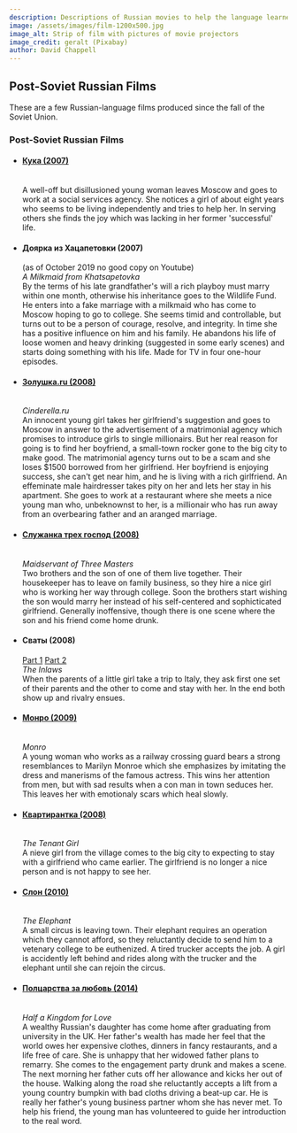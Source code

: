 ```yaml
---
description: Descriptions of Russian movies to help the language learner
image: /assets/images/film-1200x500.jpg
image_alt: Strip of film with pictures of movie projectors
image_credit: geralt (Pixabay)
author: David Chappell
---
```

## Post-Soviet Russian Films

<section>
<p>These are a few Russian-language films produced since the fall
of the Soviet Union.</p>
</section>

<section>
<h3>Post-Soviet Russian Films</h3>
<ul>
<li><a href="https://www.youtube.com/watch?v=bAO0Mo7MSAY">
	<h4>Кука (2007)</h4></a>
	<br>
	A well-off but disillusioned young woman leaves Moscow and goes to work
	at a social services agency. She notices a girl of about eight years who
	seems to be living independently and tries to help her. In serving others
	she finds the joy which was lacking in her former 'successful' life.
	</li>
<li>
	<h4>Доярка из Хацапетовки (2007)</h4> (as of October 2019 no good copy on Youtube)
	<br>
	<i>A Milkmaid from Khatsapetovka</i>
	<br>
	By the terms of his late grandfather's will a rich playboy must marry within
	one month, otherwise his inheritance goes to the Wildlife Fund. He enters into
	a fake marriage with a milkmaid who has come to Moscow hoping to go to college.
	She seems timid and controllable, but turns out to be a person of courage,
	resolve, and integrity. In time she has a positive influence on him and his
	family. He abandons his life of loose women and heavy drinking (suggested
	in some early scenes) and starts doing something with his life. Made for TV
	in four one-hour episodes.
	</li>
<li><a href="https://www.youtube.com/watch?v=JiC-SD7EaJE">
	<h4>Золушка.ru (2008)</h4></a>
	<br>
	<i>Cinderella.ru</i>
	<br>
	An innocent young girl takes her girlfriend's suggestion and goes to
	Moscow in answer to the advertisement of a matrimonial agency which
	promises to introduce girls to single millionairs. But her real
	reason for going is to find her boyfriend, a small-town
	rocker gone to the big city to make good. The matrimonial agency turns
	out to be a scam and she loses $1500 borrowed from her girlfriend.
	Her boyfriend is enjoying success, she can't get near him, and he
	is living with a rich girlfriend.
	An effeminate male hairdresser takes pity on her and lets her stay in
	his apartment. She goes to work at a restaurant where she meets a nice
	young man who, unbeknownst to her, is a millionair who has run away
	from an overbearing father and an aranged marriage.
	</li>
<li><a href="https://www.youtube.com/watch?v=R3hkLboUVtw">
	<h4>Служанка трех господ (2008)</h4></a>
	<br>
	<i>Maidservant of Three Masters</i>
	<br>
	Two brothers and the son of one of them live together. Their housekeeper
	has to leave on family business, so they hire a nice girl who is 
	working her way through college. Soon the brothers start wishing the
	son would marry her instead of his self-centered and sophicticated girlfriend.
	Generally inoffensive, though there is one scene where the son and his
	friend come home drunk.
	</li>
<li><h4>Сваты (2008)</h4>
	<a href="https://www.youtube.com/watch?v=_v8Uj4-2Rpk">Part 1</a>
	<a href="https://www.youtube.com/watch?v=i_9ZaF6ePK4">Part 2</a>
	<br>
	<i>The Inlaws</i>
	<br>
	When the parents of a little girl take a trip to Italy, they ask
	first one set of their parents and the other to come and stay
	with her. In the end both show up and rivalry ensues.
	</li>
<li><a href="https://www.youtube.com/watch?v=uqGRf2XwY04">
	<h4>Монро (2009)</h4></a>
	<br>
	<i>Monro</i>
	<br>
	A young woman who works as a railway crossing guard bears a strong
	resemblances to Marilyn Monroe which she emphasizes by imitating
	the dress and manerisms of the famous actress. This wins her
	attention from men, but with sad results when a con man in town
	seduces her. This leaves her with emotionaly scars which heal
	slowly.
	</li>
<li><a href="https://www.youtube.com/watch?v=e8F1mbkD0x8">
	<h4>Квартирантка (2008)</h4></a>
	<br>
	<i>The Tenant Girl</i>
	<br>
	A nieve girl from the village comes to the big city to expecting
	to stay with a girlfriend who came earlier. The girlfriend is no
	longer a nice person and is not happy to see her.
	</li>
<li><a href="https://www.youtube.com/watch?v=Z7r0iiScBXs">
	<h4>Слон (2010)</h4></a>
	<br>
	<i>The Elephant</i>
	<br>
	A small circus is leaving town. Their elephant requires an operation
	which they cannot afford, so they reluctantly decide to send him to
	a vetenary college to be euthenized. A tired trucker accepts the job.
	A girl is accidently left behind and rides along with the trucker
	and the elephant until she can rejoin the circus.
	</li>
<li><a href="https://www.youtube.com/watch?v=sq-PTewRBF4">
	<h4>Полцарства за любовь (2014)</h4></a>
	<br>
	<i>Half a Kingdom for Love</i>
	<br>
	A wealthy Russian's daughter has come home after graduating from
	university in the UK. Her father's wealth has made her feel that
	the world owes her expensive clothes, dinners in fancy restaurants,
	and a life free of care. She is unhappy that her widowed father plans
	to remarry. She comes to the engagement party drunk and makes a scene.
	The next morning her father cuts off her allowance and kicks her out
	of the house. Walking along the road she reluctantly accepts a lift
	from a young country bumpkin with bad cloths driving a beat-up car.
	He is really her father's young business partner whom she has never met.
	To help his friend, the young man has volunteered to guide her
	introduction to the real word.
	</li>
</ul>
</section>
